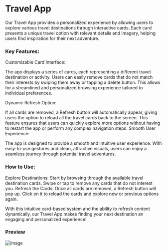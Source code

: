# Travel App
Our Travel App provides a personalized experience by allowing users to explore various travel destinations through interactive cards. Each card presents a unique travel option with relevant details and imagery, helping users find inspiration for their next adventure.

### Key Features:
Customizable Card Interface:

The app displays a series of cards, each representing a different travel destination or activity. Users can easily remove cards that do not match their interests by swiping them away or tapping a delete button. This allows for a streamlined and personalized browsing experience tailored to individual preferences.

Dynamic Refresh Option:

If all cards are removed, a Refresh button will automatically appear, giving users the option to reload all the travel cards back to the screen. This feature ensures that users can quickly explore more options without having to restart the app or perform any complex navigation steps.
Smooth User Experience:

The app is designed to provide a smooth and intuitive user experience. With easy-to-use gestures and clean, attractive visuals, users can enjoy a seamless journey through potential travel adventures.

### How to Use:
Explore Destinations: Start by browsing through the available travel destination cards. Swipe or tap to remove any cards that do not interest you.
Refresh the Cards: Once all cards are removed, a Refresh button will pop up. Click on it to reload the cards and explore new or previous options again.

With this intuitive card-based system and the ability to refresh content dynamically, our Travel App makes finding your next destination an engaging and personalized experience!

### Preview

![image](https://github.com/user-attachments/assets/d208721f-4584-4c72-b455-d2bcd4bfc41b)
